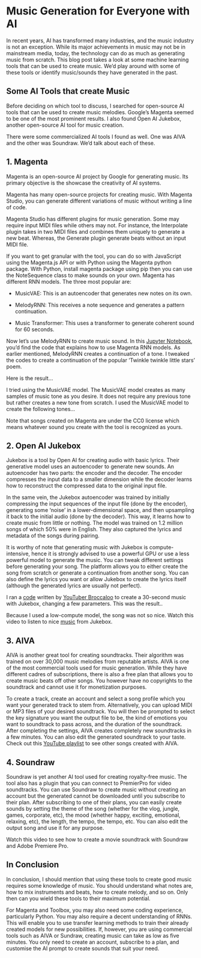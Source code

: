 # Music Generation for Everyone with AI

In recent years, AI has transformed many industries, and the music industry is not an exception. While its major achievements in music may not be in mainstream media, today, the technology can do as much as generating music from scratch. This blog post takes a look at some machine learning tools that can be used to create music. We’d play around with some of these tools or identify music/sounds they have generated in the past.

## Some AI Tools that create Music

Before deciding on which tool to discuss, I searched for open-source AI tools that can be used to create music melodies. Google’s Magenta seemed to be one of the most prominent results. I also found Open AI Jukebox, another open-source AI tool for music creation.

There were some commercialized AI tools I found as well. One was AIVA and the other was Soundraw. We’d talk about each of these.

## 1. Magenta
    

Magenta is an open-source AI project by Google for generating music. Its primary objective is the showcase the creativity of AI systems.

Magenta has many open-source projects for creating music. With Magenta Studio, you can generate different variations of music without writing a line of code. 

Magenta Studio has different plugins for music generation. Some may require input MIDI files while others may not. For instance, the Interpolate plugin takes in two MIDI files and combines them uniquely to generate a new beat. Whereas, the Generate plugin generate beats without an input MIDI file.

If you want to get granular with the tool, you can do so with JavaScript using the Magenta.js API or with Python using the Magenta python package. With Python, install magenta package using pip then you can use the NoteSequence class to make sounds on your own. Magenta has different RNN models. The three most popular are:

* MusicVAE: This is an autoencoder that generates new notes on its own.
    
* MelodyRNN: This receives a note sequence and generates a pattern continuation.
    
* Music Transformer: This uses a transformer to generate coherent sound for 60 seconds.
    

Now let’s use MelodyRNN to create music sound. In this [<ins>Jupyter Notebook</ins>](https://colab.research.google.com/notebooks/magenta/hello_magenta/hello_magenta.ipynb), you’d find the code that explains how to use Magenta RNN models. As earlier mentioned, MelodyRNN creates a continuation of a tone. I tweaked the codes to create a continuation of the popular ‘Twinkle twinkle little stars’ poem.  

Here is the result…

I tried using the MusicVAE model. The MusicVAE model creates as many samples of music tone as you desire. It does not require any previous tone but rather creates a new tone from scratch. I used the MusicVAE model to create the following tones…

  

Note that songs created on Magenta are under the CC0 license which means whatever sound you create with the tool is recognized as yours.

## 2. Open AI Jukebox
    

Jukebox is a tool by Open AI for creating audio with basic lyrics. Their generative model uses an autoencoder to generate new sounds. An autoencoder has two parts: the encoder and the decoder. The encoder compresses the input data to a smaller dimension while the decoder learns how to reconstruct the compressed data to the original input file. 

In the same vein, the Jukebox autoencoder was trained by initially compressing the input sequences of the input file (done by the encoder), generating some ‘noise’ in a lower-dimensional space, and then upsampling it back to the initial audio (done by the decoder). This way, it learns how to create music from little or nothing. The model was trained on 1.2 million songs of which 50% were in English. They also captured the lyrics and metadata of the songs during pairing.

It is worthy of note that generating music with Jukebox is compute-intensive, hence it is strongly advised to use a powerful GPU or use a less powerful model to generate the music. You can tweak different settings before generating your song. The platform allows you to either create the song from scratch or generate a continuation from another song. You can also define the lyrics you want or allow Jukebox to create the lyrics itself (although the generated lyrics are usually not perfect).

I ran a [<ins>code</ins>](https://colab.research.google.com/drive/1sJda9v46gNzBc7m59MP5zn63AWc-axCY?usp=sharing) written by [<ins>YouTuber Broccaloo</ins>](https://www.youtube.com/c/Broccaloo) to create a 30-second music with Jukebox, changing a few parameters. This was the result..

Because I used a low-compute model, the song was not so nice. Watch this video to listen to nice [<ins>music</ins>](https://www.youtube.com/watch?v=q21I7YO-MEs&ab_channel=GabeMillerMusic) from Jukebox.

## 3. AIVA
    

AIVA is another great tool for creating soundtracks. Their algorithm was trained on over 30,000 music melodies from reputable artists. AIVA is one of the most commercial tools used for music generation. While they have different cadres of subscriptions, there is also a free plan that allows you to create music beats off other songs. You however have no copyrights to the soundtrack and cannot use it for monetization purposes.

To create a track, create an account and select a song profile which you want your generated track to stem from. Alternatively, you can upload MIDI or MP3 files of your desired soundtrack. You will then be prompted to select the key signature you want the output file to be, the kind of emotions you want to soundtrack to pass across, and the duration of the soundtrack. After completing the settings, AIVA creates completely new soundtracks in a few minutes. You can also edit the generated soundtrack to your taste. Check out this [<ins>YouTube playlist</ins>](https://www.youtube.com/playlist?list=PLv7BOfa4CxsHAMHQj0ScPXSbgBlLglRPo) to see other songs created with AIVA.

## 4. Soundraw
    

Soundraw is yet another AI tool used for creating royalty-free music. The tool also has a plugin that you can connect to PremierPro for video soundtracks. You can use Soundraw to create music without creating an account but the generated cannot be downloaded until you subscribe to their plan. After subscribing to one of their plans, you can easily create sounds by setting the theme of the song (whether for the vlog, jungle, games, corporate, etc), the mood (whether happy, exciting, emotional, relaxing, etc), the length, the tempo, the tempo, etc. You can also edit the output song and use it for any purpose.

Watch this video to see how to create a movie soundtrack with Soundraw and Adobe Premiere Pro.

## In Conclusion

In conclusion, I should mention that using these tools to create good music requires some knowledge of music. You should understand what notes are, how to mix instruments and beats, how to create melody, and so on. Only then can you wield these tools to their maximum potential.

For Magenta and Toolbox, you may also need some coding experience, particularly Python. You may also require a decent understanding of RNNs. This will enable you to use transfer learning methods to train their already created models for new possibilities. If, however, you are using commercial tools such as AIVA or Sundraw, creating music can take as low as five minutes. You only need to create an account, subscribe to a plan, and customise the AI prompt to create sounds that suit your need.
